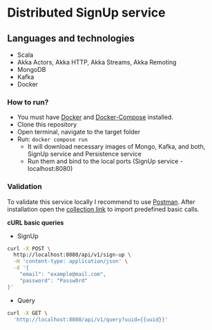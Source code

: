 # Distributed SignUp service

## Languages and technologies 
* Scala
* Akka Actors, Akka HTTP, Akka Streams, Akka Remoting 
* MongoDB
* Kafka
* Docker
    
### How to run?
* You must have [Docker](https://www.docker.com/community-edition) and [Docker-Compose](https://docs.docker.com/compose/) installed.
* Clone this repository
* Open terminal, navigate to the target folder
* Run: `docker compose run`
    * It will download necessary images of Mongo, Kafka, and both, SignUp service and Persistence service
    * Run them and bind to the local ports (SignUp service - localhost:8080) 

### Validation
To validate this service locally I recommend to use [Postman](https://www.getpostman.com/apps).
After installation open the [collection link]((https://www.getpostman.com/collections/85eaf2296d4318e7c3e0)) to import predefined basic calls.

**cURL basic queries**
* SignUp
```bash
curl -X POST \
  http://localhost:8080/api/v1/sign-up \
  -H 'content-type: application/json' \
  -d '{
	"email": "example@mail.com",
	"password": "Passw0rd"
}'
```
* Query
```bash
curl -X GET \
  'http://localhost:8080/api/v1/query?uuid={{uuid}}'
```

